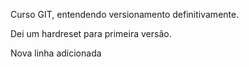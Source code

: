 Curso GIT, entendendo versionamento definitivamente.

Dei um hardreset para primeira versão.

Nova linha adicionada